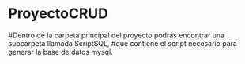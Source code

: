 # ProyectoCRUD

#Dentro de la carpeta principal del proyecto podrás encontrar una subcarpeta llamada ScriptSQL, 
#que contiene el script necesario para generar la base de datos mysql.

